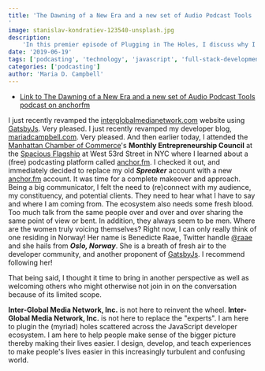 ```yaml
---
title: 'The Dawning of a New Era and a new set of Audio Podcast Tools
'
image: stanislav-kondratiev-123540-unsplash.jpg
description:
    'In this premier episode of Plugging in The Holes, I discuss why I decided to create this podcast.'
date: '2019-06-19'
tags: ['podcasting', 'technology', 'javascript', 'full-stack-development', 'leadership', 'community', 'women-in-technology']
categories: ['podcasting']
author: 'Maria D. Campbell'
---
```


-   [Link to The Dawning of a New Era and a new set of Audio Podcast Tools podcast on anchorfm](https://anchor.fm/maria-campbell/episodes/The-Dawning-of-a-New-Era-and-a-new-set-of-Audio-Podcast-Tools-e4crl0)

I just recently revamped the
[interglobalmedianetwork.com](https://www.interglobalmedianetwork.com) website
using [GatsbyJs](https://www.gatsbyjs.org/). Very pleased. I just recently
revamped my developer blog,
[mariadcampbell.com](https://www.mariadcampbell.com). Very pleased. And then
earlier today, I attended the
[Manhattan Chamber of Commerce](https://www.manhattancc.org/)'s **Monthly
Entrepreneurship Council** at the [Spacious Flagship](https://www.spacious.com/)
at West 53rd Street in NYC where I learned about a (free) podcasting platform
called [anchor.fm](https://anchor.fm/). I checked it out, and immediately
decided to replace my old **_Spreaker_** account with a new
[anchor.fm](https://anchor.fm/) account. It was time for a complete makeover and
approach. Being a big communicator, I felt the need to (re)connect with my
audience, my constituency, and potential clients. They need to hear what I have
to say and where I am coming from. The ecosystem also needs some fresh blood.
Too much talk from the same people over and over and over sharing the same point
of view or bent. In addition, they always seem to be men. Where are the women
truly voicing themselves? Right now, I can only really think of one residing in
Norway! Her name is Benedicte Raae, Twitter handle
[@raae](https://twitter.com/raae) and she hails from **_Oslo, Norway_**. She is
a breath of fresh air to the developer community, and another proponent of
[GatsbyJs](https://www.gatsbyjs.org/). I recommend following her!

That being said, I thought it time to bring in another perspective as well as
welcoming others who might otherwise not join in on the conversation because of
its limited scope.

**Inter-Global Media Network, Inc.** is not here to reinvent the wheel.
**Inter-Global Media Network, Inc.** is not here to replace the "experts". I am
here to plugin the (myriad) holes scattered across the JavaScript developer
ecosystem. I am here to help people make sense of the bigger picture thereby
making their lives easier. I design, develop, and teach experiences to make
people's lives easier in this increasingly turbulent and confusing world.
